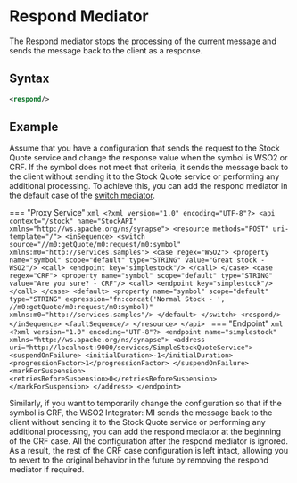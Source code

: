 # Respond Mediator

The Respond mediator stops the processing of the current message and sends the message back to the client as a response.

## Syntax

```xml
<respond/>
```

## Example

Assume that you have a configuration that sends the request to the Stock Quote service and change the response value when the symbol is WSO2 or CRF. If the symbol does not meet that criteria, it sends the message back to the client without sending it to the Stock Quote service or performing any additional processing. To achieve this, you can add the respond mediator in the default case of the [switch mediator]({{base_path}}/reference/mediators/switch-mediator).

=== "Proxy Service"
    ```xml
    <?xml version="1.0" encoding="UTF-8"?>
    <api context="/stock" name="StockAPI" xmlns="http://ws.apache.org/ns/synapse">
        <resource methods="POST" uri-template="/">
            <inSequence>
                <switch source="//m0:getQuote/m0:request/m0:symbol" xmlns:m0="http://services.samples">
                    <case regex="WSO2">
                        <property name="symbol" scope="default" type="STRING" value="Great stock - WSO2"/>
                        <call>
                            <endpoint key="simplestock"/>
                        </call>
                    </case>
                    <case regex="CRF">
                        <property name="symbol" scope="default" type="STRING" value="Are you sure? - CRF"/>
                        <call>
                            <endpoint key="simplestock"/>
                        </call>
                    </case>
                    <default>
                        <property name="symbol" scope="default" type="STRING" expression="fn:concat('Normal Stock - ', //m0:getQuote/m0:request/m0:symbol)" xmlns:m0="http://services.samples"/>
                    </default>
                </switch>
                <respond/>
            </inSequence>
            <faultSequence/>
        </resource>
    </api>
    ```
=== "Endpoint"
    ```xml
    <?xml version="1.0" encoding="UTF-8"?>
    <endpoint name="simplestock" xmlns="http://ws.apache.org/ns/synapse">
        <address uri="http://localhost:9000/services/SimpleStockQuoteService">
            <suspendOnFailure>
                <initialDuration>-1</initialDuration>
                <progressionFactor>1</progressionFactor>
            </suspendOnFailure>
            <markForSuspension>
                <retriesBeforeSuspension>0</retriesBeforeSuspension>
            </markForSuspension>
        </address>
    </endpoint>
    ```

Similarly, if you want to temporarily change the configuration so that if the symbol is CRF, the WSO2 Integrator: MI sends the message back to the client without sending it to the Stock Quote service or performing any additional processing, you can add the respond mediator at the beginning of the CRF case. All the configuration after the respond mediator is ignored. As a result, the rest of the CRF case configuration is left intact, allowing you to revert to the original behavior in the future by removing the respond mediator if required. 